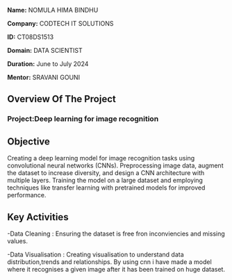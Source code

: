 **Name:** NOMULA HIMA BINDHU 

**Company:** CODTECH IT SOLUTIONS

**ID:** CT08DS1513

**Domain:** DATA SCIENTIST

**Duration:** June to July 2024

**Mentor:** SRAVANI GOUNI


## Overview Of The Project

### Project:Deep learning for image recognition

## Objective
Creating a deep learning model for image recognition tasks using
convolutional neural networks (CNNs). Preprocessing image data, augment
the dataset to increase diversity, and design a CNN architecture with
multiple layers. Training the
model on a large dataset and employing
techniques like transfer learning with pretrained models for improved performance.
## Key Activities
-Data Cleaning : Ensuring the dataset is free fron inconviencies and missing values.

-Data Visualisation : Creating visualisation to understand data distribution,trends and relationships.
By using cnn i have made a model where it recognises a given image after it has been trained on huge dataset.

